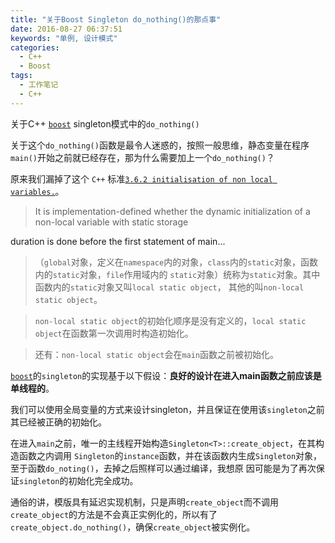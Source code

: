 ```yaml
---
title: "关于Boost Singleton do_nothing()的那点事"
date: 2016-08-27 06:37:51
keywords: "单例, 设计模式"
categories:
  - C++
  - Boost
tags:
  - 工作笔记
  - C++
---
```


关于C++ [`boost`](http://www.boost.org/) singleton模式中的`do_nothing()`

关于这个`do_nothing()`函数是最令人迷惑的，按照一般思维，静态变量在程序`main()`开始之前就已经存在，那为什么需要加上一个`do_nothing()`？



原来我们漏掉了这个 `C++` 标准[`3.6.2 initialisation of non local variables.`](http://www.open-std.org/jtc1/sc22/wg21/docs/papers/2011/n3242.pdf)。

>It is implementation-defined whether the dynamic initialization of a non-local variable with static storage

duration is done before the first statement of main...



>（`global`对象，定义在`namespace`内的对象，`class`内的`static`对象，函数内的`static`对象，`file`作用域内的 `static`对象）统称为`static`对象。其中函数内的`static`对象又叫`local static object`， 其他的叫`non-local static object`。



>`non-local static object`的初始化顺序是没有定义的，`local static object`在函数第一次调用时构造初始化。



>还有：`non-local static object`会在`main`函数之前被初始化。



[`boost`](http://www.boost.org/)的`singleton`的实现基于以下假设：**良好的设计在进入main函数之前应该是单线程的**。

我们可以使用全局变量的方式来设计singleton，并且保证在使用该`singleton`之前其已经被正确的初始化。



在进入`main`之前，唯一的主线程开始构造`Singleton<T>::create_object`，在其构造函数之内调用 `Singleton`的`instance`函数，并在该函数内生成`Singleton`对象，至于函数`do_noting()`，去掉之后照样可以通过编译，我想原 因可能是为了再次保证`singleton`的初始化完全成功。



通俗的讲，模版具有延迟实现机制，只是声明`create_object`而不调用`create_object`的方法是不会真正实例化的，所以有了`create_object.do_nothing()`，确保`create_object`被实例化。

